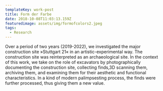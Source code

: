 ```yaml
---
templateKey: work-post
title: Form der Farbe
date: 2018-10-08T11:03:13.159Z
featuredimage: assets/img/formofcolors2.jpeg
tags:
  - Research
---
```

Over a period of two years (2019-2022), we investigated the major construction site »Stuttgart 21« in an artistic-experimental way. The construction site was reinterpreted as an archaeological site. In the context of this work, we take on the role of excavators by photographically documenting the construction site, collecting finds,3D scanning them, archiving them, and examining them for their aesthetic and functional characteristics. In a kind of modern palimpsesting process, the finds were further processed, thus giving them a new value.